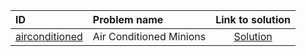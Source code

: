 | ID | Problem name | Link to solution |
|:---|:---|:---:|
| [airconditioned](https://open.kattis.com/problems/airconditioned) | Air Conditioned Minions | [Solution](https://github.com/versenyi98/kattis-solutions/tree/main/solutions/airconditioned)|

